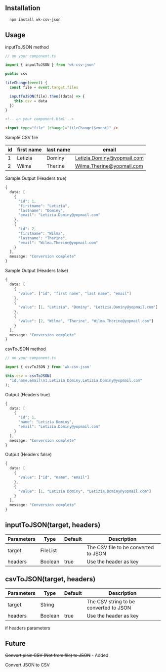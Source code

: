 ## Installation

```bash
  npm install wk-csv-json
```

## Usage

inputToJSON method
```typescript
// on your component.ts

import { inputToJSON } from 'wk-csv-json'

public csv

fileChange(event) {
  const file = event.target.files

  inputToJSON(file).then((data) => {
    this.csv = data
  })
}
```

```html
<!-- on your component.html -->

<input type="file" (change)="fileChange($event)" />
```

Sample CSV file

| id  | first name | last name | email                      |
| --- | ---------- | --------- | -------------------------- |
| 1   | Letizia    | Dominy    | Letizia.Dominy@yopmail.com |
| 2   | Wilma      | Therine   | Wilma.Therine@yopmail.com  |

Sample Output (Headers true)

```typescript
{
  data: [
    {
      "id": 1,
      "firstname": "Letizia",
      "lastname": "Dominy",
      "email": "Letizia.Dominy@yopmail.com"
    },
    {
      "id": 2,
      "firstname": "Wilma",
      "lastname": "Therine",
      "email": "Wilma.Therine@yopmail.com"
    }
  ],
  message: "Conversion complete"
}
```

Sample Output (Headers false)

```typescript
{
  data: [
    {
      "value": ["id", "first name", "last name", "email"]
    },
    {
      "value": [1, "Letizia", "Dominy", "Letizia.Dominy@yopmail.com"]
    },
    {
      "value": [2, "Wilma", "Therine", "Wilma.Therine@yopmail.com"]
    }
  ],
  message: "Conversion complete"
}
```

csvToJSON method
```typescript
// on your component.ts

import { csvToJSON } from 'wk-csv-json'

this.csv = csvToJSON(
  "id,name,email\n1,Letizia Dominy,Letizia.Dominy@yopmail.com"
);
```

Output (Headers true)

```typescript
{
  data: [
    {
      "id": 1,
      "name": "Letizia Dominy",
      "email": "Letizia.Dominy@yopmail.com"
    }
  ],
  message: "Conversion complete"
}
```

Output (Headers false)

```typescript
{
  data: [
    {
      "value": ["id", "name", "email"]
    },
    {
      "value": [1, "Letizia Dominy", "Letizia.Dominy@yopmail.com"]
    }
  ],
  message: "Conversion complete"
}
```

## inputToJSON(target, headers)

| Parameters | Type     | Default | Description                          |
| ---------- | -------- | ------- | ------------------------------------ |
| target     | FileList |         | The CSV file to be converted to JSON |
| headers    | Boolean  | true    | Use the header as key                |

## csvToJSON(target, headers)

| Parameters | Type    | Default | Description                            |
| ---------- | ------- | ------- | -------------------------------------- |
| target     | String  |         | The CSV string to be converted to JSON |
| headers    | Boolean | true    | Use the header as key                  |

if headers parameters

## Future

~~Convert plain CSV (Not from file) to JSON~~ - Added

Convert JSON to CSV
